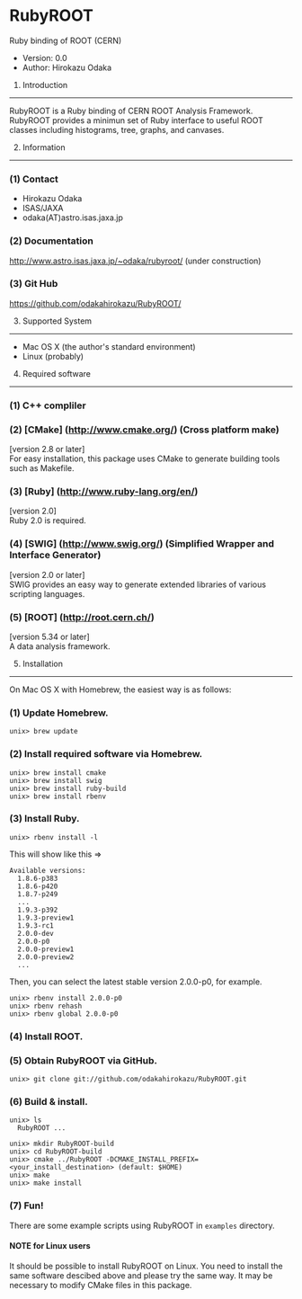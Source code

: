 RubyROOT
================================================================

Ruby binding of ROOT (CERN)

- Version: 0.0
- Author: Hirokazu Odaka


 1. Introduction
---------------------------------------------------------------

RubyROOT is a Ruby binding of CERN ROOT Analysis Framework.
RubyROOT provides a minimun set of Ruby interface to useful
ROOT classes including histograms, tree, graphs, and canvases.


 2. Information
---------------------------------------------------------------

### (1) Contact

- Hirokazu Odaka 
- ISAS/JAXA
- odaka(AT)astro.isas.jaxa.jp

### (2) Documentation

http://www.astro.isas.jaxa.jp/~odaka/rubyroot/ (under construction)

### (3) Git Hub

https://github.com/odakahirokazu/RubyROOT/


 3. Supported System
---------------------------------------------------------------

- Mac OS X (the author's standard environment)
- Linux (probably)


 4. Required software
---------------------------------------------------------------

### (1) C++ compliler

### (2) [CMake] (http://www.cmake.org/) (Cross platform make)
[version 2.8 or later]  
For easy installation, this package uses CMake to generate building tools such as Makefile.

### (3) [Ruby] (http://www.ruby-lang.org/en/)
[version 2.0]  
Ruby 2.0 is required.

### (4) [SWIG] (http://www.swig.org/) (Simplified Wrapper and Interface Generator)
[version 2.0 or later]  
SWIG provides an easy way to generate extended libraries of various scripting languages.

### (5) [ROOT] (http://root.cern.ch/)
[version 5.34 or later]  
A data analysis framework.


 5. Installation
---------------------------------------------------------------

On Mac OS X with Homebrew, the easiest way is as follows:

### (1) Update Homebrew.

    unix> brew update

### (2) Install required software via Homebrew.

    unix> brew install cmake
    unix> brew install swig
    unix> brew install ruby-build
    unix> brew install rbenv

### (3) Install Ruby.

    unix> rbenv install -l

This will show like this => 

    Available versions:
      1.8.6-p383
      1.8.6-p420
      1.8.7-p249
      ...
      1.9.3-p392
      1.9.3-preview1
      1.9.3-rc1
      2.0.0-dev
      2.0.0-p0
      2.0.0-preview1
      2.0.0-preview2
      ...

Then, you can select the latest stable version 2.0.0-p0, for example.

    unix> rbenv install 2.0.0-p0
    unix> rbenv rehash
    unix> rbenv global 2.0.0-p0

### (4) Install ROOT.

### (5) Obtain RubyROOT via GitHub.

    unix> git clone git://github.com/odakahirokazu/RubyROOT.git

### (6) Build & install.

    unix> ls
      RubyROOT ...
    
    unix> mkdir RubyROOT-build
    unix> cd RubyROOT-build
    unix> cmake ../RubyROOT -DCMAKE_INSTALL_PREFIX=<your_install_destination> (default: $HOME)
    unix> make
    unix> make install

### (7) Fun!

There are some example scripts using RubyROOT in `examples` directory.

#### NOTE for Linux users ####
It should be possible to install RubyROOT on Linux.
You need to install the same software descibed above and please try the same way.
It may be necessary to modify CMake files in this package.
